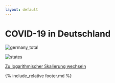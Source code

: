 ```yaml
---
layout: default
---
```


# COVID-19 in Deutschland

![germany_total](plots/germany_total.svg)

![states](plots/states.svg)

[Zu logarithmischer Skalierung wechseln](logscale.html)

{% include_relative footer.md %}

